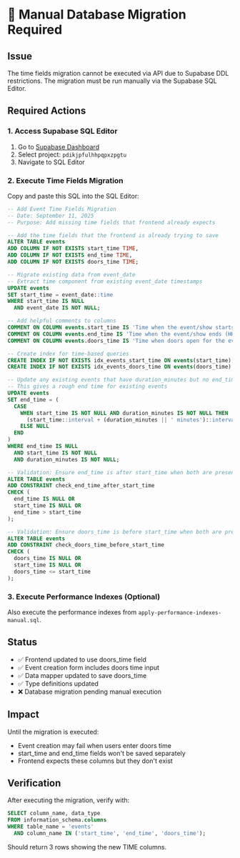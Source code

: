 # 🚨 Manual Database Migration Required

## Issue
The time fields migration cannot be executed via API due to Supabase DDL restrictions. The migration must be run manually via the Supabase SQL Editor.

## Required Actions

### 1. Access Supabase SQL Editor
1. Go to [Supabase Dashboard](https://supabase.com/dashboard)
2. Select project: `pdikjpfulhhpqpxzpgtu`
3. Navigate to SQL Editor

### 2. Execute Time Fields Migration
Copy and paste this SQL into the SQL Editor:

```sql
-- Add Event Time Fields Migration
-- Date: September 11, 2025
-- Purpose: Add missing time fields that frontend already expects

-- Add the time fields that the frontend is already trying to save
ALTER TABLE events 
ADD COLUMN IF NOT EXISTS start_time TIME,
ADD COLUMN IF NOT EXISTS end_time TIME,
ADD COLUMN IF NOT EXISTS doors_time TIME;

-- Migrate existing data from event_date
-- Extract time component from existing event_date timestamps
UPDATE events 
SET start_time = event_date::time
WHERE start_time IS NULL 
  AND event_date IS NOT NULL;

-- Add helpful comments to columns
COMMENT ON COLUMN events.start_time IS 'Time when the event/show starts (HH:MM format)';
COMMENT ON COLUMN events.end_time IS 'Time when the event/show ends (HH:MM format) - optional';
COMMENT ON COLUMN events.doors_time IS 'Time when doors open for the event (HH:MM format) - optional';

-- Create index for time-based queries
CREATE INDEX IF NOT EXISTS idx_events_start_time ON events(start_time);
CREATE INDEX IF NOT EXISTS idx_events_doors_time ON events(doors_time) WHERE doors_time IS NOT NULL;

-- Update any existing events that have duration_minutes but no end_time
-- This gives a rough end time for existing events
UPDATE events 
SET end_time = (
  CASE 
    WHEN start_time IS NOT NULL AND duration_minutes IS NOT NULL THEN
      (start_time::interval + (duration_minutes || ' minutes')::interval)::time
    ELSE NULL
  END
)
WHERE end_time IS NULL 
  AND start_time IS NOT NULL 
  AND duration_minutes IS NOT NULL;

-- Validation: Ensure end_time is after start_time when both are present
ALTER TABLE events 
ADD CONSTRAINT check_end_time_after_start_time 
CHECK (
  end_time IS NULL OR 
  start_time IS NULL OR 
  end_time > start_time
);

-- Validation: Ensure doors_time is before start_time when both are present
ALTER TABLE events 
ADD CONSTRAINT check_doors_time_before_start_time 
CHECK (
  doors_time IS NULL OR 
  start_time IS NULL OR 
  doors_time <= start_time
);
```

### 3. Execute Performance Indexes (Optional)
Also execute the performance indexes from `apply-performance-indexes-manual.sql`.

## Status
- ✅ Frontend updated to use doors_time field
- ✅ Event creation form includes doors time input
- ✅ Data mapper updated to save doors_time
- ✅ Type definitions updated
- ❌ Database migration pending manual execution

## Impact
Until the migration is executed:
- Event creation may fail when users enter doors time
- start_time and end_time fields won't be saved separately
- Frontend expects these columns but they don't exist

## Verification
After executing the migration, verify with:
```sql
SELECT column_name, data_type 
FROM information_schema.columns 
WHERE table_name = 'events' 
  AND column_name IN ('start_time', 'end_time', 'doors_time');
```

Should return 3 rows showing the new TIME columns.